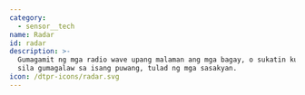 ```yaml
---
category:
  - sensor__tech
name: Radar
id: radar
description: >-
  Gumagamit ng mga radio wave upang malaman ang mga bagay, o sukatin kung paano
  sila gumagalaw sa isang puwang, tulad ng mga sasakyan.
icon: /dtpr-icons/radar.svg
---
```


